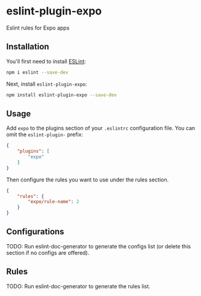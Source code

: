 # eslint-plugin-expo

Eslint rules for Expo apps

## Installation

You'll first need to install [ESLint](https://eslint.org/):

```sh
npm i eslint --save-dev
```

Next, install `eslint-plugin-expo`:

```sh
npm install eslint-plugin-expo --save-dev
```

## Usage

Add `expo` to the plugins section of your `.eslintrc` configuration file. You can omit the `eslint-plugin-` prefix:

```json
{
    "plugins": [
        "expo"
    ]
}
```


Then configure the rules you want to use under the rules section.

```json
{
    "rules": {
        "expo/rule-name": 2
    }
}
```



## Configurations

<!-- begin auto-generated configs list -->
TODO: Run eslint-doc-generator to generate the configs list (or delete this section if no configs are offered).
<!-- end auto-generated configs list -->



## Rules

<!-- begin auto-generated rules list -->
TODO: Run eslint-doc-generator to generate the rules list.
<!-- end auto-generated rules list -->


